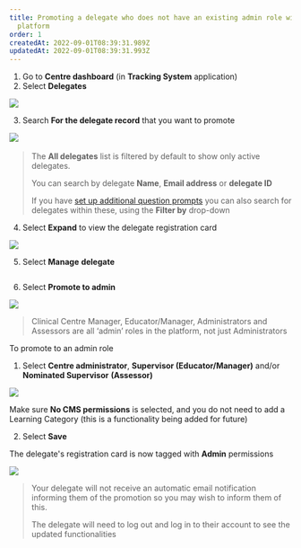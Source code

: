 ```yaml
---
title: Promoting a delegate who does not have an existing admin role within the
  platform
order: 1
createdAt: 2022-09-01T08:39:31.989Z
updatedAt: 2022-09-01T08:39:31.993Z
---
```

1. Go to **Centre dashboard** (in **Tracking System** application) 
2. Select **Delegates**​

![](/img/registering-delegates-1.png)

3. Search **For the delegate record** that you want to promote

![](/img/cm-5-02-Promoting.jpg)​

> The **All delegates** list is filtered by default to show only active delegates.  ​
>
> You can search by delegate ​**Name**, **Email address** or **delegate ID​**
>
> If you have [set up additional question prompts](/user-guide/centremanager/02-centre-management/configuring-centre-details/managing-registration-prompts) you can also search for delegates within these, using the **Filter by** drop-down​

4. Select **Expand** to view the delegate registration card

![](/img/cm-5-03-Promoting.jpg)

5. ​Select **Manage** **delegate**​

![]()

6. Select **Promote to admin​**

![](/img/cm-5-05-Promoting.jpg)

> Clinical Centre Manager, Educator/Manager, Administrators and Assessors are all ‘admin’ roles in the platform, not just Administrators​

To promote to an admin role​

1. Select **Centre administrator**, **Supervisor (Educator/Manager)** and/or **Nominated Supervisor** **(Assessor)​**

![](/img/cm-5-06-Promoting.jpg)

​Make sure **No CMS permissions** is selected, and you do not need to add a Learning Category (this is a functionality being added for future)​

2. Select **Save**​

The delegate's registration card is now tagged with **Admin** permissions ​

![](/img/cm-5-07-Promoting.jpg)

> ​Your delegate will not receive an automatic email notification informing them of the promotion so you may wish to inform them of this. ​
>
> The delegate will need to log out and log in to their account to see the updated functionalities​